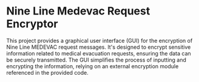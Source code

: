 <h1>Nine Line Medevac Request Encryptor</h1>
<p>This project provides a graphical user interface (GUI) for the encryption of Nine Line MEDEVAC request messages. It's designed to encrypt sensitive information related to medical evacuation requests, ensuring the data can be securely transmitted. The GUI simplifies the process of inputting and encrypting the information, relying on an external encryption module referenced in the provided code.</p>


